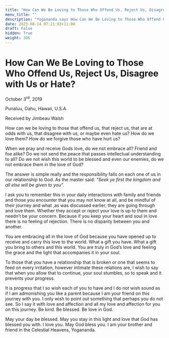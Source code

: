 ```yaml
---
title: "How Can We Be Loving to Those Who Offend Us, Reject Us, Disagree with Us or Hate?"
menu_title: ""
description: "Yogananda says How Can We Be Loving to Those Who Offend Us, Reject Us, Disagree with Us or Hate?"
date: 2023-08-14 07:21:03+11:00
draft: False
hidden: True
weight: 386
---
```

# How Can We Be Loving to Those Who Offend Us, Reject Us, Disagree with Us or Hate?

October 3<sup>rd</sup>, 2019

Punaluu, Oahu, Hawaii, U.S.A.

Received by Jimbeau Walsh


How can we be loving to those that offend us, that reject us, that are at odds with us, that disagree with us, or maybe even hate us? How do we love them? How do we forgive those who have hurt us? 

When we pray and receive Gods love, do we not embrace all? Friend and foe alike? Do we not send the peace that passes intellectual understanding to all? Do we not wish this world to be blessed and even our enemies, do we not embrace them in the love of God?

The answer is simple really and the responsibility falls on each one of us in our relationship to God. As the master said: *“Seek ye first the kingdom and all else will be given to you”.*

I ask you to remember this in your daily interactions with family and friends and those you encounter that you may not know at all, and be mindful of their journey and what ,as was discussed earlier, they are going through and love them. Whether they accept or reject your love is up to them and needn’t be your concern. Because if you keep your heart and soul in love there is no feeling of rejection. There is no disparity between you and another. 

You are embracing all in the love of God because you have opened up to receive and carry this love to the world. What a gift you have. What a gift you bring to others and this world. You are truly in God’s love and feeling the grace and the light that accompanies it in your soul. 

To those that you have a relationship that is broken or one that seems to feed on every irritation, however intimate these relations are, I wish to say that when you allow that to continue, your soul stumbles, so to speak and it prevents your progress. 

It is progress that I so wish each of you to have and I do not wish sound as if I am admonishing you like a parent because I am your friend on this journey with you. I only wish to point out something that perhaps you do not see. So I say it with love and affection and all my love and affection for you on this journey. Be kind. Be blessed. Be love in God. 

May your day be blessed. May you stay in this light and love that God has blessed you with. I love you. May God bless you. I am your brother and friend in the Celestial Heavens, Yogananda.